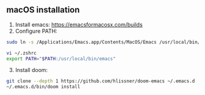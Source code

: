 ## macOS installation

1. Install emacs: https://emacsformacosx.com/builds
2. Configure PATH:
```bash
sudo ln -s /Applications/Emacs.app/Contents/MacOS/Emacs /usr/local/bin/emacs

vi ~/.zshrc
export PATH="$PATH:/usr/local/bin/emacs"
```
3. Install doom:
```bash
git clone --depth 1 https://github.com/hlissner/doom-emacs ~/.emacs.d
~/.emacs.d/bin/doom install
```

